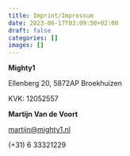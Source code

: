 ```yaml
---
title: Imprint/Impressum
date: 2023-06-17T03:09:50+02:00
draft: false
categories: []
images: []
---
```

**Mighty1**

Ellenberg 20, 5872AP Broekhuizen

KVK: 12052557

**Martijn Van de Voort**

[martijn@mighty1.nl](mailto:martijn@mighty1.nl)

(+31) 6 33321229
